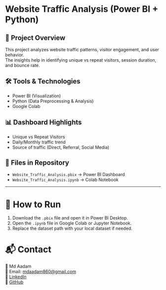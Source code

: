 # Website Traffic Analysis (Power BI + Python)

## 📌 Project Overview
This project analyzes website traffic patterns, visitor engagement, and user behavior.  
The insights help in identifying unique vs repeat visitors, session duration, and bounce rate.  

## 🛠️ Tools & Technologies
- Power BI (Visualization)  
- Python (Data Preprocessing & Analysis)  
- Google Colab  

## 📊 Dashboard Highlights
- Unique vs Repeat Visitors  
- Daily/Monthly traffic trend  
- Source of traffic (Direct, Referral, Social Media)  

## 📂 Files in Repository
- `Website_Traffic_Analysis.pbix` → Power BI Dashboard  
- `Website_Traffic_Analysis.ipynb` → Colab Notebook  

---
# 🚀 How to Run
1. Download the `.pbix` file and open it in Power BI Desktop.  
2. Open the `.ipynb` file in Google Colab or Jupyter Notebook.  
3. Replace the dataset path with your local dataset if needed.  

# 📬 Contact
👤 Md Aadam  
📧 Email: mdaadam860@gmail.com  
🔗 [LinkedIn](https://www.linkedin.com/in/md-aadam-03a70a2a2)  
🔗 [GitHub](https://github.com/mdaadam2004)  
